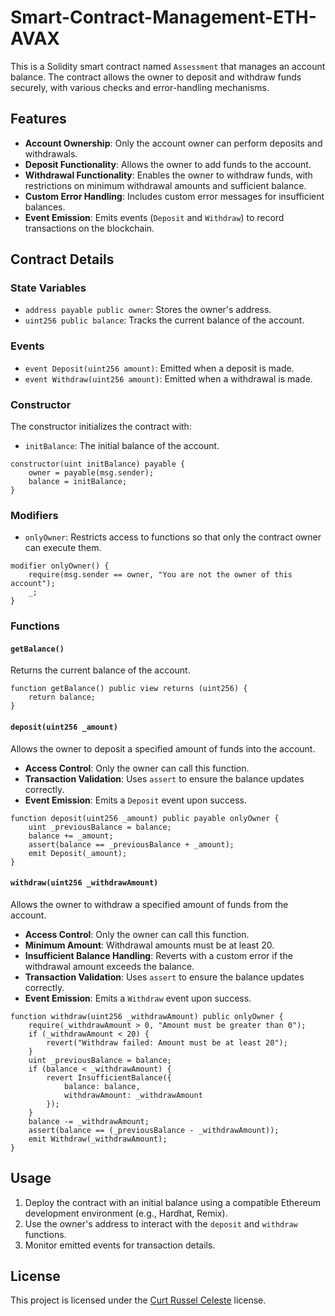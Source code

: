 # Smart-Contract-Management-ETH-AVAX

This is a Solidity smart contract named `Assessment` that manages an account balance. The contract allows the owner to deposit and withdraw funds securely, with various checks and error-handling mechanisms.

## Features

- **Account Ownership**: Only the account owner can perform deposits and withdrawals.
- **Deposit Functionality**: Allows the owner to add funds to the account.
- **Withdrawal Functionality**: Enables the owner to withdraw funds, with restrictions on minimum withdrawal amounts and sufficient balance.
- **Custom Error Handling**: Includes custom error messages for insufficient balances.
- **Event Emission**: Emits events (`Deposit` and `Withdraw`) to record transactions on the blockchain.

## Contract Details

### State Variables

- `address payable public owner`: Stores the owner's address.
- `uint256 public balance`: Tracks the current balance of the account.

### Events

- `event Deposit(uint256 amount)`: Emitted when a deposit is made.
- `event Withdraw(uint256 amount)`: Emitted when a withdrawal is made.

### Constructor

The constructor initializes the contract with:
- `initBalance`: The initial balance of the account.

```solidity
constructor(uint initBalance) payable {
    owner = payable(msg.sender);
    balance = initBalance;
}
```

### Modifiers

- `onlyOwner`: Restricts access to functions so that only the contract owner can execute them.

```solidity
modifier onlyOwner() {
    require(msg.sender == owner, "You are not the owner of this account");
    _;
}
```

### Functions

#### `getBalance()`

Returns the current balance of the account.

```solidity
function getBalance() public view returns (uint256) {
    return balance;
}
```

#### `deposit(uint256 _amount)`

Allows the owner to deposit a specified amount of funds into the account.

- **Access Control**: Only the owner can call this function.
- **Transaction Validation**: Uses `assert` to ensure the balance updates correctly.
- **Event Emission**: Emits a `Deposit` event upon success.

```solidity
function deposit(uint256 _amount) public payable onlyOwner {
    uint _previousBalance = balance;
    balance += _amount;
    assert(balance == _previousBalance + _amount);
    emit Deposit(_amount);
}
```

#### `withdraw(uint256 _withdrawAmount)`

Allows the owner to withdraw a specified amount of funds from the account.

- **Access Control**: Only the owner can call this function.
- **Minimum Amount**: Withdrawal amounts must be at least 20.
- **Insufficient Balance Handling**: Reverts with a custom error if the withdrawal amount exceeds the balance.
- **Transaction Validation**: Uses `assert` to ensure the balance updates correctly.
- **Event Emission**: Emits a `Withdraw` event upon success.

```solidity
function withdraw(uint256 _withdrawAmount) public onlyOwner {
    require(_withdrawAmount > 0, "Amount must be greater than 0");
    if (_withdrawAmount < 20) {
        revert("Withdraw failed: Amount must be at least 20");
    }
    uint _previousBalance = balance;
    if (balance < _withdrawAmount) {
        revert InsufficientBalance({
            balance: balance,
            withdrawAmount: _withdrawAmount
        });
    }
    balance -= _withdrawAmount;
    assert(balance == (_previousBalance - _withdrawAmount));
    emit Withdraw(_withdrawAmount);
}
```

## Usage

1. Deploy the contract with an initial balance using a compatible Ethereum development environment (e.g., Hardhat, Remix).
2. Use the owner's address to interact with the `deposit` and `withdraw` functions.
3. Monitor emitted events for transaction details.

## License

This project is licensed under the [Curt Russel Celeste](https://www.facebook.com/profile.php?id=100069766380432) license.
```
